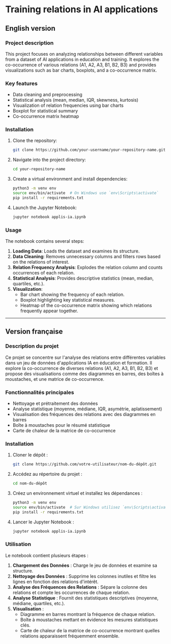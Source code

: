 # Training relations in AI applications

## English version

### Project description
This project focuses on analyzing relationships between different variables from a dataset of AI applications in education and training. It explores the co-occurrence of various relations (A1, A2, A3, B1, B2, B3) and provides visualizations such as bar charts, boxplots, and a co-occurrence matrix.

### Key features
- Data cleaning and preprocessing
- Statistical analysis (mean, median, IQR, skewness, kurtosis)
- Visualization of relation frequencies using bar charts
- Boxplot for statistical summary
- Co-occurrence matrix heatmap

### Installation

1. Clone the repository:
    ```bash
    git clone https://github.com/your-username/your-repository-name.git
    ```

2. Navigate into the project directory:
    ```bash
    cd your-repository-name
    ```

3. Create a virtual environment and install dependencies:
    ```bash
    python3 -m venv env
    source env/bin/activate  # On Windows use `env\Scripts\activate`
    pip install -r requirements.txt
    ```

4. Launch the Jupyter Notebook:
    ```bash
    jupyter notebook applis-ia.ipynb
    ```

### Usage
The notebook contains several steps:

1. **Loading Data**: Loads the dataset and examines its structure.
2. **Data Cleaning**: Removes unnecessary columns and filters rows based on the relations of interest.
3. **Relation Frequency Analysis**: Explodes the relation column and counts occurrences of each relation.
4. **Statistical Analysis**: Provides descriptive statistics (mean, median, quartiles, etc.).
5. **Visualization**:
    - Bar chart showing the frequency of each relation.
    - Boxplot highlighting key statistical measures.
    - Heatmap of the co-occurrence matrix showing which relations frequently appear together.

---

## Version française

### Description du projet
Ce projet se concentre sur l'analyse des relations entre différentes variables dans un jeu de données d'applications IA en éducation et formation. Il explore la co-occurrence de diverses relations (A1, A2, A3, B1, B2, B3) et propose des visualisations comme des diagrammes en barres, des boîtes à moustaches, et une matrice de co-occurrence.

### Fonctionnalités principales
- Nettoyage et prétraitement des données
- Analyse statistique (moyenne, médiane, IQR, asymétrie, aplatissement)
- Visualisation des fréquences des relations avec des diagrammes en barres
- Boîte à moustaches pour le résumé statistique
- Carte de chaleur de la matrice de co-occurrence

### Installation

1. Cloner le dépôt :
    ```bash
    git clone https://github.com/votre-utilisateur/nom-du-dépôt.git
    ```

2. Accédez au répertoire du projet :
    ```bash
    cd nom-du-dépôt
    ```

3. Créez un environnement virtuel et installez les dépendances :
    ```bash
    python3 -m venv env
    source env/bin/activate  # Sur Windows utilisez `env\Scripts\activate`
    pip install -r requirements.txt
    ```

4. Lancer le Jupyter Notebook :
    ```bash
    jupyter notebook applis-ia.ipynb
    ```

### Utilisation
Le notebook contient plusieurs étapes :

1. **Chargement des Données** : Charge le jeu de données et examine sa structure.
2. **Nettoyage des Données** : Supprime les colonnes inutiles et filtre les lignes en fonction des relations d'intérêt.
3. **Analyse des Fréquences des Relations** : Sépare la colonne des relations et compte les occurrences de chaque relation.
4. **Analyse Statistique** : Fournit des statistiques descriptives (moyenne, médiane, quartiles, etc.).
5. **Visualisation** :
    - Diagramme en barres montrant la fréquence de chaque relation.
    - Boîte à moustaches mettant en évidence les mesures statistiques clés.
    - Carte de chaleur de la matrice de co-occurrence montrant quelles relations apparaissent fréquemment ensemble.
